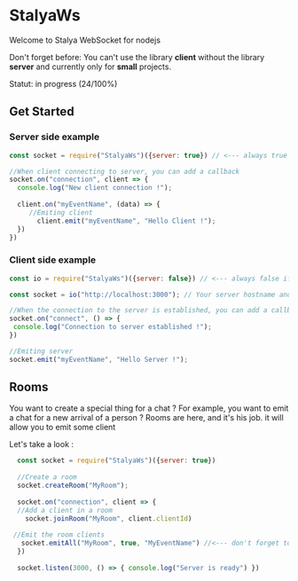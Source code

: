 # StalyaWs

Welcome to Stalya WebSocket for nodejs

Don't forget before: You can't use the library **client** without the library **server** and currently only for **small** projects.

Statut: in progress (24/100%)

## Get Started

### Server side example

```javascript
const socket = require("StalyaWs")({server: true}) // <--- always true if its the server !

//When client connecting to server, you can add a callback
socket.on("connection", client => {
  console.log("New client connection !");
  
  client.on("myEventName", (data) => {
     //Emiting client
       client.emit("myEventName", "Hello Client !");
  })
})
```

### Client side example

```javascript
const io = require("StalyaWs")({server: false}) // <--- always false if its the client ! 

const socket = io("http://localhost:3000"); // Your server hostname and port

//When the connection to the server is established, you can add a callback
socket.on("connect", () => {
 console.log("Connection to server established !");
})

//Emiting server
socket.emit("myEventName", "Hello Server !");
```

## Rooms 

You want to create a special thing for a chat ? 
For example, you want to emit a chat for a new arrival of a person ?
Rooms are here, and it's his job. 
it will allow you to emit some client

Let's take a look :

```javascript
  const socket = require("StalyaWs")({server: true})
  
  //Create a room
  socket.createRoom("MyRoom");
  
  socket.on("connection", client => {
  //Add a client in a room
    socket.joinRoom("MyRoom", client.clientId)
 
 //Emit the room clients
   socket.emitAll("MyRoom", true, "MyEventName") //<--- don't forget to set true ! Otherwise you emit the event "MyRoom" for all clients !
  })
  
  socket.listen(3000, () => { console.log("Server is ready") })
  ```



